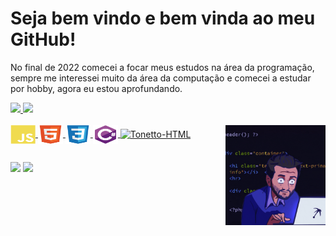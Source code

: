 <h1> Seja bem vindo e bem vinda ao meu GitHub! </h1>


No final de 2022 comecei a focar meus estudos na área da programação, sempre me interessei muito da área da computação e comecei a estudar por hobby, agora eu estou aprofundando.

<div>
  <a href="https://github.com/Tonetto17">
  <img height="180em" src="https://github-readme-stats.vercel.app/api?username=Tonetto17&show_icons=true&theme=dracula&include_all_commits=true&count_private=true"/>
  <img height="180em" src="https://github-readme-stats.vercel.app/api/top-langs/?username=Tonetto17&layout=compact&langs_count=16&theme=dracula"/>
</div>
  
<div style="display: inline_block"><br>
  <img align="center" alt="tonetto-Js" height="30" width="40" src="https://raw.githubusercontent.com/devicons/devicon/master/icons/javascript/javascript-plain.svg">
  <img align="center" alt="Tonetto-HTML" height="30" width="40" src="https://raw.githubusercontent.com/devicons/devicon/master/icons/html5/html5-original.svg">
  <img align="center" alt="Tonetto-CSS" height="30" width="40" src="https://raw.githubusercontent.com/devicons/devicon/master/icons/css3/css3-original.svg">
  <img align="center" alt="Tonetto-Csharp" height="30" width="40" src="https://raw.githubusercontent.com/devicons/devicon/master/icons/csharp/csharp-original.svg">
<img align="center" alt="Tonetto-HTML" height="30" width="40" src="https://cdn.jsdelivr.net/gh/devicons/devicon/icons/mysql/mysql-original.svg" />    
 <img align="right" alt="programacao" src="giphy.gif" width= "160px">
</div>
  
  ##
  
 <div>
   <a href="https://www.linkedin.com/in/giovanna-tonetto-536897255/" target="_blank"><img src="https://img.shields.io/badge/-LinkedIn-%230077B5?style=for-the-badge&logo=linkedin&logoColor=white" target="_blank"></a> 
   <a href="https://www.instagram.com/__tonetto__/?igshid=ZDdkNTZiNTM%3D" target="_blank"><img src="https://img.shields.io/badge/-Instagram-%23E4405F?style=for-the-badge&logo=instagram&logoColor=white" target="_blank"></a>
  </div>
  
  
